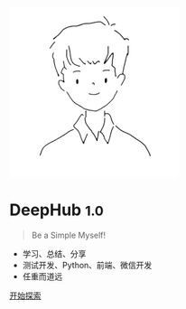 <!-- _coverpage.md -->

![logo](_media/wechat.png)

# DeepHub <small>1.0</small>

> Be a Simple Myself!

- 学习、总结、分享
- 测试开发、Python、前端、微信开发
- 任重而道远

[开始探索](/home.md)